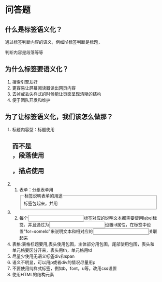 # 问答题
## 什么是标签语义化？
通过标签判断内容的语义，例如h1标签判断是标题，<p>判断内容是段落等等


## 为什么标签要语义化？
1. 搜索引擎友好
2. 更容易让屏幕阅读器读出网页内容
3. 去掉或丢失样式的时候能让页面呈现清晰的结构
4. 便于团队开发和维护


## 为了让标签语义化，我们该怎么做那？
1. 标题内容型：标题使用<h2>而不是<div class="h2">，段落使用<p>，描点使用<a>
2. 1. 表单：分组表单用<fieldset>标签包起来，并用<legend>标签说明表单的用途
2. 2. 每个<input>标签对应的说明文本都需要使用label标签，并且通过为<input>设置id属性，在<label>标签中设置"for=someld"来说明文本和相对应的<input>关联起来
3. 表格:表格标题要用<caption>,表头使用<thead>包围，主体部分用<tbody>包围，尾部使用<tfoot>包围，表头和单元格要区分开来，表头用th，单元格用td
4. 尽量少使用无语义标签div和span
5. 语义不明显，可以用p或者div的情况尽量用p
6. 不要使用纯样式标签，例如b，font，u等，改用css设置
7. 使用HTML的结构元素
